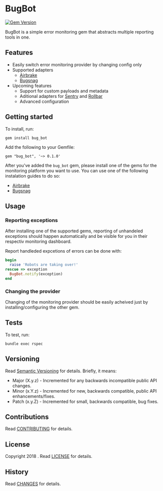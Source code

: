 # BugBot

[![Gem Version](https://badge.fury.io/rb/bug_bot.svg)](http://badge.fury.io/rb/bug_bot)

BugBot is a simple error monitoring gem that abstracts multiple reporting tools in one.

## Features
- Easily switch error monitoring provider by changing config only
- Supported adapters
  - [Airbrake](https://github.com/airbrake/airbrake-ruby)
  - [Bugsnag](https://github.com/bugsnag/bugsnag-ruby)
- Upcoming features
  - Support for custom payloads and metadata
  - Aditional adapters for [Sentry](https://github.com/getsentry/raven-ruby) and [Rollbar](https://github.com/rollbar/rollbar-gem)
  - Advanced configuration

## Getting started

To install, run:

    gem install bug_bot

Add the following to your Gemfile:

    gem "bug_bot", '~> 0.1.0'

After you've added the `bug_bot` gem, please install one of the gems for the monitoring platform you want to use.
You can use one of the following instalation guides to do so:

 - [Airbrake](https://github.com/airbrake/airbrake-ruby#installation)
 - [Bugsnag](https://docs.bugsnag.com/platforms/ruby/rails/#installation)

## Usage

### Reporting exceptions

After installing one of the supported gems, reporting of unhandeled exceptions should happen automatically and be visible for you in their respectiv monitoring dashboard.

Report handleded expcetions of errors can be done with:

```ruby
begin
  raise 'Robots are taking over!'
rescue => exception
  BugBot.notify(exception)
end
```
### Changing the provider
Changing of the monitoring provider should be easily acheived just by installing/configuring the other gem.

## Tests

To test, run:

    bundle exec rspec

## Versioning

Read [Semantic Versioning](https://semver.org) for details. Briefly, it means:

- Major (X.y.z) - Incremented for any backwards incompatible public API changes.
- Minor (x.Y.z) - Incremented for new, backwards compatible, public API enhancements/fixes.
- Patch (x.y.Z) - Incremented for small, backwards compatible, bug fixes.

## Contributions

Read [CONTRIBUTING](CONTRIBUTING.md) for details.

## License

Copyright 2018 []().
Read [LICENSE](LICENSE.md) for details.

## History

Read [CHANGES](CHANGES.md) for details.
